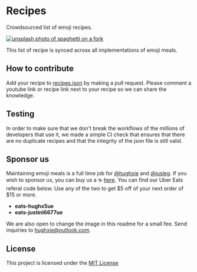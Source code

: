 # Recipes

Crowdsourced list of emoji recipes.

[![unsplash photo of spaghetti on a fork](https://unsplash.com/photos/Pvclb-iHHYY/download?force=true&w=1920)](https://www.youtube.com/watch?v=5m7SGjJo7c4)

This list of recipe is synced across all implementations of emoji meals.

## How to contribute

Add your recipe to [recipes.json](https://github.com/EmojiMeals/recipes/blob/master/recipes.json) by making a pull request. Please comment a youtube link or recipe link next to your recipe so we can share the knowledge.

## Testing

In order to make sure that we don't break the workflows of the millions of developers that use it, we made a simple CI check that ensures that there are no duplicate recipes and that the integrity of the json file is still valid.

## Sponsor us

Maintaining emoji meals is a full time job for [@hughxie](https://github.com/hughxie) and [@jusleg](https://github.com/jusleg). If you wish to sponsor us, you can buy us a ☕ [here](https://www.buymeacoffee.com/emoji). You can find our Uber Eats referal code below. Use any of the two to get $5 off of your next order of $15 or more. 

* **eats-hughx5ue**
* **eats-justinl6677ue**

We are also open to change the image in this readme for a small fee. Send inquiries to [hughxie@outlook.com](mailto:hughxie@outlook.com).

## License

This project is licensed under the [MIT License](https://github.com/EmojiMeals/recipes/blob/master/LICENSE)
